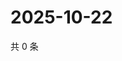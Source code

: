 # 2025-10-22

共 0 条

<!-- BEGIN ZHIHUVIDEO -->
<!-- 最后更新时间 Wed Oct 22 2025 04:13:21 GMT+0800 (China Standard Time) -->

<!-- END ZHIHUVIDEO -->
